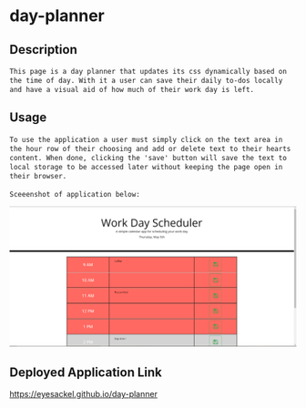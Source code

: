 # day-planner

## Description
    This page is a day planner that updates its css dynamically based on the time of day. With it a user can save their daily to-dos locally and have a visual aid of how much of their work day is left.

## Usage
    To use the application a user must simply click on the text area in the hour row of their choosing and add or delete text to their hearts content. When done, clicking the 'save' button will save the text to local storage to be accessed later without keeping the page open in their browser.

    Sceeenshot of application below:

![screenshot](./docs/assets/style/images/screenshot-of-deployed.PNG)

## Deployed Application Link
https://eyesackel.github.io/day-planner
